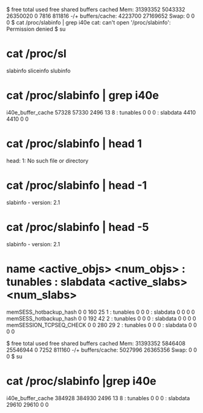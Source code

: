 $ free
             total       used       free     shared    buffers     cached
Mem:      31393352    5043332   26350020          0       7816     811816
-/+ buffers/cache:    4223700   27169652
Swap:            0          0          0
$ cat /proc/slabinfo | grep i40e
cat: can't open '/proc/slabinfo': Permission denied
$ su 
# cat /proc/sl
slabinfo   sliceinfo  slubinfo
# cat /proc/slabinfo | grep i40e
i40e_buffer_cache  57328  57330   2496   13    8 : tunables    0    0    0 : slabdata   4410   4410      0      0
# cat /proc/slabinfo | head 1
head: 1: No such file or directory
# cat /proc/slabinfo | head -1
slabinfo - version: 2.1
# cat /proc/slabinfo | head -5
slabinfo - version: 2.1
# name            <active_objs> <num_objs> <objsize> <objperslab> <pagesperslab> : tunables <limit> <batchcount> <sharedfactor> : slabdata <active_slabs> <num_slabs> <sharedavail> <DMAFlag>
memSESS_hotbackup_hash      0      0    160   25    1 : tunables    0    0    0 : slabdata      0      0      0      0
memSESS_hotbackup_hash      0      0    192   42    2 : tunables    0    0    0 : slabdata      0      0      0      0
memSESSION_TCPSEQ_CHECK      0      0    280   29    2 : tunables    0    0    0 : slabdata      0      0      0      0


$ free
             total       used       free     shared    buffers     cached
Mem:      31393352    5846408   25546944          0       7252     811160
-/+ buffers/cache:    5027996   26365356
Swap:            0          0          0
$ su
# cat /proc/slabinfo |grep i40e
i40e_buffer_cache 384928 384930   2496   13    8 : tunables    0    0    0 : slabdata  29610  29610      0      0
